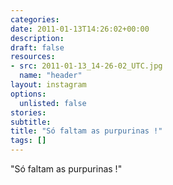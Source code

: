 ```yaml
---
categories:
date: 2011-01-13T14:26:02+00:00
description:
draft: false
resources:
- src: 2011-01-13_14-26-02_UTC.jpg
  name: "header"
layout: instagram
options:
  unlisted: false
stories:
subtitle:
title: "Só faltam as purpurinas !"
tags: []
---
```


"Só faltam as purpurinas !"
